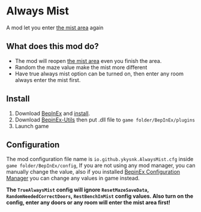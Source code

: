 # Always Mist

A mod let you enter [the mist area](https://hollowknightsilksong.wiki.fextralife.com/The+Mist) again

## What does this mod do?
* The mod will reopen [the mist area](https://hollowknightsilksong.wiki.fextralife.com/The+Mist) even you finish the area.
* Random the maze value make the mist more different
* Have true always mist option can be turned on, then enter any room always enter the mist first.

## Install
1. Download [BepInEx](https://github.com/BepInEx/BepInEx) and [install](https://docs.bepinex.dev/articles/user_guide/installation/index.html).
2. Download [BepinEx-Utils](https://github.com/T2PeNBiX99wcoxKv3A4g/BepinEx-Utils/releases/latest) then put .dll file to `game folder/BepInEx/plugins`
3. Launch game

## Configuration
The mod configuration file name is `io.github.ykysnk.AlwaysMist.cfg` inside `game folder/BepInEx/config`,
If you are not using any mod manager, you can manually change the value, also if you installed [BepinEx Configuration Manager](https://github.com/BepInEx/BepInEx.ConfigurationManager)
you can change any values in game instead.

**The `TrueAlwaysMist` config will ignore `ResetMazeSaveData`, `RandomNeededCorrectDoors`, `RestBenchInMist` config values.
Also turn on the config, enter any doors or any room will enter the mist area first!**